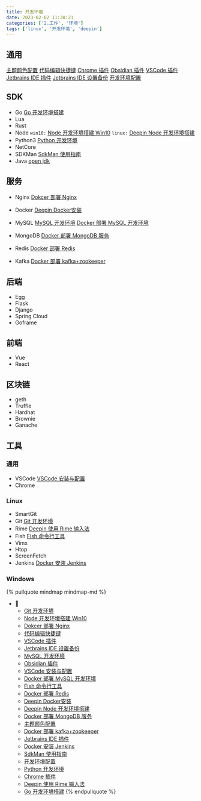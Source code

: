 ```yaml
---
title: 开发环境
date: 2023-02-02 11:30:21
categories: ['2.工作', '环境']
tags: ['linux', '开发环境', 'deepin']
---
```

  
  
## 通用

[主题颜色配置](../2f541a5b90f26c46fb796140e663c803782106b1)
[代码编辑快捷键](../ede2b0f326cdb7d2a878a721e773c0e144518b12)
[Chrome 插件](../9d54504bc8bd2899900331486882cfef2ce2387b)
[Obsidian 插件](../923da1700a639cfc5c1a5fdde0afe20bd17e81b7)
[VSCode 插件](../f1e9fc99122870bddb3abca4f847c81f5f177ebb)
[Jetbrains IDE 插件](../878aaea789f0bd452b9d2701c8ad4706b4b709a2)
[Jetbrains IDE 设置备份](../600341243df07e5a18820141b257c2b890dbb448)
[开发环境配置](../ba4d3c5e49d683b99255b352902e5b23dfbf964f)
  
  
## SDK

- Go 
   [Go 开发环境搭建](../21d813e79c3ecd509e540067546ff82d51254b80)
- Lua
- Rust
- Node 
  `win10:` [Node 开发环境搭建 Win10](../8ae045022243ef5d9908e342c7c63a7c1c8c7951)
  `linux:` [Deepin Node 开发环境搭建](../bc518616254162513c0aac7de77d137853f3de88) 
- Python3
  [Python 开发环境](../293983b1ba374aae7708250721a2366501937648)
- NetCore
- SDKMan
  [SdkMan 使用指南](../062fda01f805f0eaa0479ca38bac3bd29ea0edac)
- Java
 [open jdk](https://www.openlogic.com/openjdk-downloads)
  
  
## 服务

- Nginx
  [Dokcer 部署 Nginx](../764842d31549539a63861526520b2b5d19bc1253)
- Docker
  [Deepin Docker安装](../900f6481b01d496a97b2c1479b20c221f71698fb)

- MySQL
  [MySQL 开发环境](../94d82bea286dc15c7e282ae272ed44f7f4b3223f)
  [Docker 部署 MySQL 开发环境](../76534026b09bb952e51a65a63972fa8253a32d8c)
- MongoDB
  [Docker 部署 MongoDB 服务](../dd5684d9b1e9b588daf144d16b8b45c0527370f4)
- Redis
  [Docker 部署 Redis](../861888681da7294751e3d24405f703d1c58921a3)
- Kafka
  [Docker 部署 kafka+zookeeper](../c101dd2ac5422e359559d58f54f542b784bc7765)
  
  
## 后端

- Egg 
- Flask
- Django
- Spring Cloud
- Goframe
  
  
## 前端

- Vue
- React 
  
  
## 区块链

- geth
- Truffle
- Hardhat
- Brownie
- Ganache
  
  
## 工具

  
  
### 通用

- VSCode
  [VSCode 安装与配置](../b36e0e8f3287754a39d573bb7b464ef6c2088a31)
- Chrome
  
  
### Linux

- SmartGit
- Git 
   [Git 开发环境](../f0c93a8d6739520c6b5a3775c8dc5ae7b56c89cd)
- Rime [Deepin 使用 Rime 输入法](../56835a45b617b5f884111cb72461efd4e8cee3c1)
- Fish
  [Fish 命令行工具](../044ea9df5bcf1e3efabeff79dd0bc4f3fc7ca80a)
- Vimx
- Htop
- ScreenFetch
- Jenkins
  [Docker 安装 Jenkins](../c7af277db65c9f546506b7d9b64e134bc8e31453)
  
  
### Windows



{% pullquote mindmap mindmap-md %}
- 🔵
  - [Git 开发环境](../f0c93a8d6739520c6b5a3775c8dc5ae7b56c89cd)
  - [Node 开发环境搭建 Win10](../8ae045022243ef5d9908e342c7c63a7c1c8c7951)
  - [Dokcer 部署 Nginx](../764842d31549539a63861526520b2b5d19bc1253)
  - [代码编辑快捷键](../ede2b0f326cdb7d2a878a721e773c0e144518b12)
  - [VSCode 插件](../f1e9fc99122870bddb3abca4f847c81f5f177ebb)
  - [Jetbrains IDE 设置备份](../600341243df07e5a18820141b257c2b890dbb448)
  - [MySQL 开发环境](../94d82bea286dc15c7e282ae272ed44f7f4b3223f)
  - [Obsidian 插件](../923da1700a639cfc5c1a5fdde0afe20bd17e81b7)
  - [VSCode 安装与配置](../b36e0e8f3287754a39d573bb7b464ef6c2088a31)
  - [Docker 部署 MySQL 开发环境](../76534026b09bb952e51a65a63972fa8253a32d8c)
  - [Fish 命令行工具](../044ea9df5bcf1e3efabeff79dd0bc4f3fc7ca80a)
  - [Docker 部署 Redis](../861888681da7294751e3d24405f703d1c58921a3)
  - [Deepin Docker安装](../900f6481b01d496a97b2c1479b20c221f71698fb)
  - [Deepin Node 开发环境搭建](../bc518616254162513c0aac7de77d137853f3de88)
  - [Docker 部署 MongoDB 服务](../dd5684d9b1e9b588daf144d16b8b45c0527370f4)
  - [主题颜色配置](../2f541a5b90f26c46fb796140e663c803782106b1)
  - [Docker 部署 kafka+zookeeper](../c101dd2ac5422e359559d58f54f542b784bc7765)
  - [Jetbrains IDE 插件](../878aaea789f0bd452b9d2701c8ad4706b4b709a2)
  - [Docker 安装 Jenkins](../c7af277db65c9f546506b7d9b64e134bc8e31453)
  - [SdkMan 使用指南](../062fda01f805f0eaa0479ca38bac3bd29ea0edac)
  - [开发环境配置](../ba4d3c5e49d683b99255b352902e5b23dfbf964f)
  - [Python 开发环境](../293983b1ba374aae7708250721a2366501937648)
  - [Chrome 插件](../9d54504bc8bd2899900331486882cfef2ce2387b)
  - [Deepin 使用 Rime 输入法](../56835a45b617b5f884111cb72461efd4e8cee3c1)
  - [Go 开发环境搭建](../21d813e79c3ecd509e540067546ff82d51254b80)
{% endpullquote %}